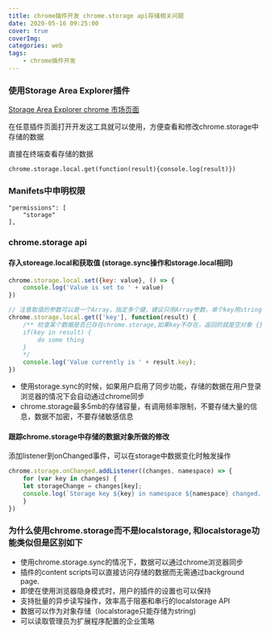 ```yaml
---
title: chrome插件开发 chrome.storage api存储相关问题
date: 2020-05-16 09:25:00
cover: true
coverImg: 
categories: web
tags:
	- chrome插件开发
---
```


###  使用Storage Area Explorer插件

[Storage Area Explorer chrome 市场页面](https://chrome.google.com/webstore/detail/storage-area-explorer/ocfjjjjhkpapocigimmppepjgfdecjkb)

在任意插件页面打开开发这工具就可以使用，方便查看和修改chrome.storage中存储的数据

直接在终端查看存储的数据

```
chrome.storage.local.get(function(result){console.log(result)})
```



### Manifets中申明权限

```
"permissions": [
	"storage"
],
```



### chrome.storage api

#### 存入storeage.local和获取值 (storage.sync操作和storage.local相同)

```javascript
chrome.storage.local.set({key: value}, () => {
	console.log('Value is set to ' + value)
})

// 注意取值的参数可以是一个Array，指定多个键，建议只用Array参数，单个key用string做参数获取到的结果一样，仍然是用result.key取值
chrome.storage.local.get(['key'], function(result) {
    /** 检查某个数据是否已存在chrome.storage,如果key不存在，返回的就是空对象 {}
    if(key in result) {
   		do some thing      
    } 
    */
	console.log('Value currently is ' + result.key);
})
```

- 使用storage.sync的时候，如果用户启用了同步功能，存储的数据在用户登录浏览器的情况下会自动通过chrome同步
- chrome.storage最多5mb的存储容量，有调用频率限制，不要存储大量的信息，数据不加密，不要存储敏感信息

#### 跟踪chrome.storage中存储的数据对象所做的修改

添加listener到onChanged事件，可以在storage中数据变化时触发操作

```javascript
chrome.storage.onChanged.addListener((changes, namespace) => {
	for (var key in changes) {
	let storageChange = changes[key];
	console.log(`Storage key ${key} in namespace ${namespace} changed. Old value was ${storageChange.oldValue}, new value is ${storageChange.newValue}`)
	}
})
```



###  为什么使用chrome.storage而不是localstorage, 和localstorage功能类似但是区别如下

- 使用chrome.storage.sync的情况下，数据可以通过chrome浏览器同步
- 插件的content scripts可以直接访问存储的数据而无需通过background page.
- 即使在使用浏览器隐身模式时，用户的插件的设置也可以保持
- 支持批量的异步读写操作，效率高于阻塞和串行的localstorage API
- 数据可以作为对象存储（localstorage只能存储为string)
- 可以读取管理员为扩展程序配置的企业策略